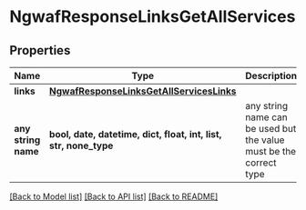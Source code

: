 # NgwafResponseLinksGetAllServices


## Properties
Name | Type | Description | Notes
------------ | ------------- | ------------- | -------------
**links** | [**NgwafResponseLinksGetAllServicesLinks**](NgwafResponseLinksGetAllServicesLinks.md) |  | [optional] 
**any string name** | **bool, date, datetime, dict, float, int, list, str, none_type** | any string name can be used but the value must be the correct type | [optional]

[[Back to Model list]](../README.md#documentation-for-models) [[Back to API list]](../README.md#documentation-for-api-endpoints) [[Back to README]](../README.md)


